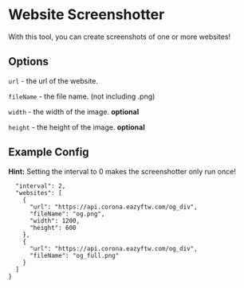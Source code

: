 # Website Screenshotter

With this tool, you can create screenshots of one or more websites!

## Options

`url` - the url of the website.

`fileName` - the file name. (not including .png)

`width` - the width of the image. **optional**

`height` - the height of the image. **optional**




## Example Config

**Hint:** Setting the interval to 0 makes the screenshotter only run once!

```{
  "interval": 2,
  "websites": [
    {
      "url": "https://api.corona.eazyftw.com/og_div",
      "fileName": "og.png",
      "width": 1200,
      "height": 600
    },
    {
      "url": "https://api.corona.eazyftw.com/og_div",
      "fileName": "og_full.png"
    }
  ]
}
```

